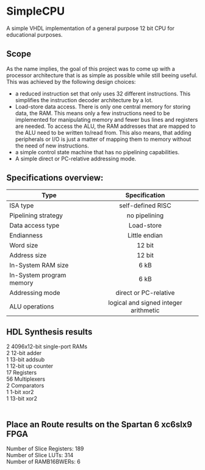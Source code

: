 # SimpleCPU
A simple VHDL implementation of a general purpose 12 bit CPU for educational purposes. 

## Scope
As the name implies, the goal of this project was to come up with a processor architecture that is as
simple as possible while still beeing useful. This was achieved by the following design choices:
- a reduced instruction set that only uses 32 different instructions. This simplifies the instruction decoder architecture by a lot.
- Load-store data access. There is only one central memory for storing data, the RAM. 
  This means only a few instructions need to be implemented for manipulating memory and fewer bus lines and registers are needed.
  To access the ALU, the RAM addresses that are mapped to the ALU need to be written to/read from.
  This also means, that adding peripherals or I/O is just a matter of mapping them to memory without the need of new instructions.
- a simple control state machine that has no pipelining capabilities.
- A simple direct or PC-relative addressing mode.

## Specifications overview:
| Type        | Specification           | 
| ------------- |:-------------:| 
| ISA type      | self-defined RISC | 
| Pipelining strategy     | no pipelining      | 
| Data access type      | Load-store      |
| Endianness      | Little endian      | 
| Word size | 12 bit      |
|Address size | 12 bit      |
| In-System RAM size | 6 kB       |
| In-System program memory | 6 kB      |
| Addressing mode | direct or PC-relative      |
| ALU operations | logical and signed integer arithmetic      |

## HDL Synthesis results
2  4096x12-bit single-port RAMs<br/>
   2  12-bit adder    <br/>
   1  13-bit addsub<br/>
1  12-bit up counter<br/>
17 Registers<br/>
56 Multiplexers <br/>
2  Comparators <br/>
   1 1-bit xor2<br/>
   1 13-bit xor2<br/>
<br/>
## Place an Route results on the Spartan 6 xc6slx9 FPGA
Number of Slice Registers: 189<br/>
Number of Slice LUTs:      314<br/>
Number of RAMB16BWERs:     6<br/>
<br/>
